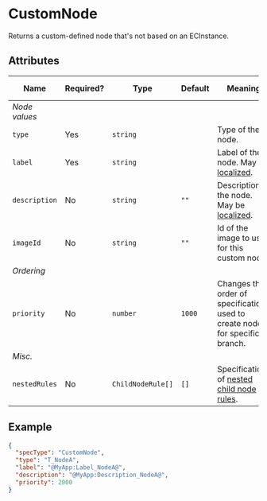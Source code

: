 # CustomNode

Returns a custom-defined node that's not based on an ECInstance.

## Attributes

Name | Required? | Type | Default | Meaning | Performance Notes
-|-|-|-|-|-
*Node values* |
`type` | Yes | `string` | | Type of the node.
`label` | Yes | `string` | | Label of the node. May be [localized](../Localization.md).
`description` | No | `string` | `""` | Description of the node. May be [localized](../Localization.md).
`imageId` | No | `string` | `""` | Id of the image to use for this custom node.
*Ordering* |
`priority` | No | `number` | `1000` | Changes the order of specifications used to create nodes for specific branch.
*Misc.* |
`nestedRules` | No | `ChildNodeRule[]` | `[]` | Specifications of [nested child node rules](../Terminology.md#nested-rules).

## Example

```JSON
{
  "specType": "CustomNode",
  "type": "T_NodeA",
  "label": "@MyApp:Label_NodeA@",
  "description": "@MyApp:Description_NodeA@",
  "priority": 2000
}
```
